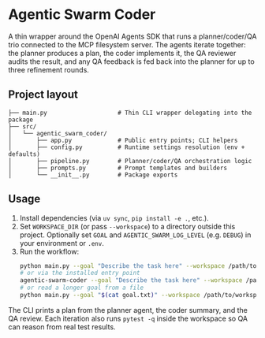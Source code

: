 # Agentic Swarm Coder

A thin wrapper around the OpenAI Agents SDK that runs a planner/coder/QA trio
connected to the MCP filesystem server. The agents iterate together: the planner
produces a plan, the coder implements it, the QA reviewer audits the result, and
any QA feedback is fed back into the planner for up to three refinement rounds.

## Project layout

```
├── main.py                    # Thin CLI wrapper delegating into the package
├── src/
│   └── agentic_swarm_coder/
│       ├── app.py             # Public entry points; CLI helpers
│       ├── config.py          # Runtime settings resolution (env + defaults)
│       ├── pipeline.py        # Planner/coder/QA orchestration logic
│       ├── prompts.py         # Prompt templates and builders
│       └── __init__.py        # Package exports
```

## Usage

1. Install dependencies (via `uv sync`, `pip install -e .`, etc.).
2. Set `WORKSPACE_DIR` (or pass `--workspace`) to a directory outside this project. Optionally set `GOAL` and `AGENTIC_SWARM_LOG_LEVEL` (e.g. `DEBUG`) in your environment or `.env`.
3. Run the workflow:
   ```bash
   python main.py --goal "Describe the task here" --workspace /path/to/workspace
   # or via the installed entry point
   agentic-swarm-coder --goal "Describe the task here" --workspace /path/to/workspace
   # or read a longer goal from a file
   python main.py --goal "$(cat goal.txt)" --workspace /path/to/workspace
   ```

The CLI prints a plan from the planner agent, the coder summary, and the QA review.
Each iteration also runs `pytest -q` inside the workspace so QA can reason from real test results.
